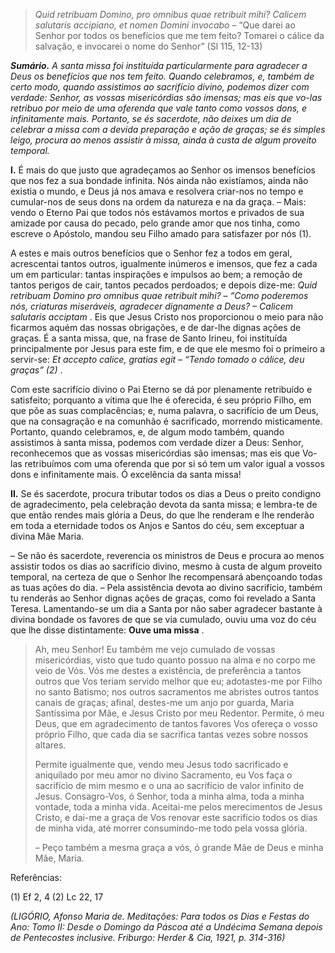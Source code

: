 > *Quid retribuam Domino, pro omnibus quae retribuit mihi? Calicem salutaris accipiano, et nomen Domini invocabo* – “Que darei ao Senhor por todos os benefícios que me tem feito? Tomarei o cálice da salvação, e invocarei o nome do Senhor” (Sl 115, 12-13)

***Sumário.** A santa missa foi instituída particularmente para agradecer a Deus os benefícios que nos tem feito. Quando celebramos, e, também de certo modo, quando assistimos ao sacrifício divino, podemos dizer com verdade: Senhor, as vossas misericórdias são imensas; mas eis que vo-las retribuo por meio de uma oferenda que vale tanto como vossos dons, e infinitamente mais. Portanto, se és sacerdote, não deixes um dia de celebrar a missa com a devida preparação e ação de graças; se és simples leigo, procura ao menos assistir à missa, ainda à custa de algum proveito temporal.*

**I.** É mais do que justo que agradeçamos ao Senhor os imensos benefícios que nos fez a sua bondade infinita. Nós ainda não existíamos, ainda não existia o mundo, e Deus já nos amava e resolvera criar-nos no tempo e cumular-nos de seus dons na ordem da natureza e na da graça. – Mais: vendo o Eterno Pai que todos nós estávamos mortos e privados de sua amizade por causa do pecado, pelo grande amor que nos tinha, como escreve o Apóstolo, mandou seu Filho amado para satisfazer por nós (1).

A estes e mais outros benefícios que o Senhor fez a todos em geral, acrescentai tantos outros, igualmente inúmeros e imensos, que fez a cada um em particular: tantas inspirações e impulsos ao bem; a remoção de tantos perigos de cair, tantos pecados perdoados; e depois dize-me: *Quid retribuam Domino pro omnibus quae retribuit mihi? – “Como poderemos nós, criaturas miseráveis, agradecer dignamente a Deus? – Calicem salutaris acciptam* . Eis que Jesus Cristo nos proporcionou o meio para não ficarmos aquém das nossas obrigações, e de dar-lhe dignas ações de graças. É a santa missa, que, na frase de Santo Irineu, foi instituída principalmente por Jesus para este fim, e de que ele mesmo foi o primeiro a servir-se: *Et accepto calice, gratias egit – “Tendo tomado o cálice, deu graças” (2)* .

Com este sacrifício divino o Pai Eterno se dá por plenamente retribuído e satisfeito; porquanto a vítima que lhe é oferecida, é seu próprio Filho, em que põe as suas complacências; e, numa palavra, o sacrifício de um Deus, que na consagração e na comunhão é sacrificado, morrendo misticamente. Portanto, quando celebramos, e, de algum modo também, quando assistimos à santa missa, podemos com verdade dizer a Deus: Senhor, reconhecemos que as vossas misericórdias são imensas; mas eis que Vo-las retribuímos com uma oferenda que por si só tem um valor igual a vossos dons e infinitamente mais. Ó excelência da santa missa!

**II.** Se és sacerdote, procura tributar todos os dias a Deus o preito condigno de agradecimento, pela celebração devota da santa missa; e lembra-te de que então rendes mais glória a Deus, do que lhe renderam e lhe renderão em toda a eternidade todos os Anjos e Santos do céu, sem exceptuar a divina Mãe Maria.

– Se não és sacerdote, reverencia os ministros de Deus e procura ao menos assistir todos os dias ao sacrifício divino, mesmo à custa de algum proveito temporal, na certeza de que o Senhor lhe recompensará abençoando todas as tuas ações do dia. – Pela assistência devota ao divino sacrifício, também tu renderás ao Senhor dignas ações de graças, como foi revelado a Santa Teresa. Lamentando-se um dia a Santa por não saber agradecer bastante à divina bondade os favores de que se via cumulado, ouviu uma voz do céu que lhe disse distintamente: **Ouve uma missa** .

> Ah, meu Senhor! Eu também me vejo cumulado de vossas misericórdias, visto que tudo quanto possuo na alma e no corpo me veio de Vós. Vós me destes a existência, de preferência a tantos outros que Vos teriam servido melhor que eu; adotastes-me por Filho no santo Batismo; nos outros sacramentos me abristes outros tantos canais de graças; afinal, destes-me um anjo por guarda, Maria Santíssima por Mãe, e Jesus Cristo por meu Redentor. Permite, ó meu Deus, que em agradecimento de tantos favores Vos ofereça o vosso próprio Filho, que cada dia se sacrifica tantas vezes sobre nossos altares.
>
> Permite igualmente que, vendo meu Jesus todo sacrificado e aniquilado por meu amor no divino Sacramento, eu Vos faça o sacrifício de mim mesmo e o una ao sacrifício de valor infinito de Jesus. Consagro-Vos, ó Senhor, toda a minha alma, toda a minha vontade, toda a minha vida. Aceitai-me pelos merecimentos de Jesus Cristo, e dai-me a graça de Vos renovar este sacrifício todos os dias de minha vida, até morrer consumindo-me todo pela vossa glória.
>
> – Peço também a mesma graça a vós, ó grande Mãe de Deus e minha Mãe, Maria.

Referências:

\(1\) Ef 2, 4 (2) Lc 22, 17

*(LIGÓRIO, Afonso Maria de. Meditações: Para todos os Dias e Festas do Ano: Tomo II: Desde o Domingo da Páscoa até a Undécima Semana depois de Pentecostes inclusive. Friburgo: Herder & Cia, 1921, p. 314-316)*

